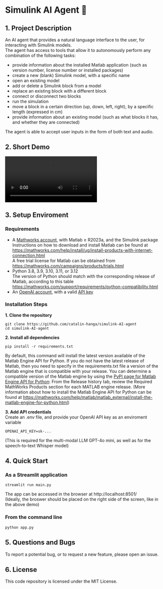 # Simulink AI Agent 🤖

## 1. Project Description

An AI agent that provides a natural language interface to the user, for interacting with Simulink models. <br>
The agent has access to tools that allow it to autonomously perform any combination of the following tasks:
- provide information about the installed Matlab application (such as version number, license number or installed packages)
- create a new (blank) Simulink model, with a specific name
- open an existing model
- add or delete a Simulink block from a model
- replace an existing block with a different block
- connect or disconnect two blocks
- run the simulation
- move a block in a certain direction (up, down, left, right), by a specific length (expressed in cm)
- provide information about an existing model (such as what blocks it has, and whether they are connected)
  
The agent is able to accept user inputs in the form of both text and audio.

## 2. Short Demo

![Demo](https://github.com/catalin-hanga/simulink-AI-agent/blob/main/images/demo.mov)

## 3. Setup Enviroment

### Requirements

- A [Mathworks account](https://www.mathworks.com/mwaccount/account/create), with Matlab ≥ R2023a, and the Simulink package <br>
  Instructions on how to download and install Matlab can be found at https://mathworks.com/help/install/ug/install-products-with-internet-connection.html <br>
  A free trial license for Matlab can be obtained from https://mathworks.com/campaigns/products/trials.html
- Python 3.8, 3.9, 3.10, 3.11, or 3.12 <br>
  The version of Python should match with the corresponding release of Matlab, according to this table https://mathworks.com/support/requirements/python-compatibility.html
- An [OpenAI account](https://auth.openai.com/create-account), with a valid [API key](https://platform.openai.com/settings/organization/api-keys)

### Installation Steps
**1. Clone the repository**
```
git clone https://github.com/catalin-hanga/simulink-AI-agent
cd simulink-AI-agent
```
**2. Install all dependencies**
```
pip install -r requirements.txt
```
By default, this command will install the latest version available of the Matlab Engine API for Python. If you do not have the latest release of Matlab, then you need to specify in the requirements.txt file a version of the Matlab engine that is compatible with your release. You can determine a compatible version of the Matlab engine by using the [PyPI page for Matlab Engine API for Python](https://pypi.org/project/matlabengine): From the Release history tab, review the Required MathWorks Products section for each MATLAB engine release. (More information about how to install the Matlab Engine API for Python can be found at https://mathworks.com/help/matlab/matlab_external/install-the-matlab-engine-for-python.html)

**3. Add API credentials** <br>
Create an .env file, and provide your OpenAI API key as an enviroment variable
```
OPENAI_API_KEY=sk-...
```
(This is required for the multi-modal LLM GPT-4o mini, as well as for the speech-to-text Whisper model)

## 4. Quick Start

### As a Streamlit application
```
streamlit run main.py
```
The app can be accessed in the browser at http://localhost:8501/ <br>
(Ideally, the broswer should be placed on the right side of the screen, like in the above demo)

### From the command line
```
python app.py
```

## 5. Questions and Bugs
To report a potential bug, or to request a new feature, please open an issue.

## 6. License 
This code repository is licensed under the MIT License.
